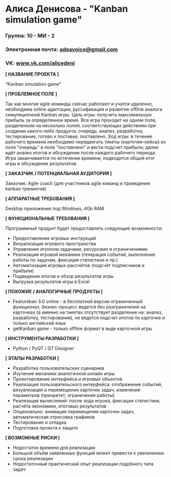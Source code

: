# Алиса Денисова - "Kanban simulation game"

### Группа: 10 - МИ - 2
### Электронная почта: adeavoice@gmail.com
### VK: www.vk.com/alicedeni


**[ НАЗВАНИЕ ПРОЕКТА ]**

"Kanban simulation game"

**[ ПРОБЛЕМНОЕ ПОЛЕ ]**

Так как многие agile команды сейчас работают и учатся удаленно, необходима online адаптация, руссификация и развитие offline аналога симуляционной Kanban игры. Цель игры: получить максимальную прибыль за определенное время. Вся игра проходит на одном поле, разделенном на несколько полей, соответствующих действиям при создании какого-либо продукта: очередь, анализ, разработка, тестирование, готово к поставке, поставлено. Ход игры: в течение рабочего времени необходимо передвигать тикеты (карточки-кейсы) из поля "очередь" в поле "поставлено" и вести подсчет прибыли; далее идёт анализ итогов и обсуждение после каждого рабочего периода. Игра заканчивается по истечении времени, подводится общий итог игры и обсуждение результатов.

**[ ЗАКАЗЧИК / ПОТЕНЦИАЛЬНАЯ АУДИТОРИЯ ]**

Заказчик: Agile coach (для участников agile команд и проведения kanban тренингов)

**[ АППАРАТНЫЕ ТРЕБОВАНИЯ ]** 

Desktop приложение под Windows, 4Gb RAM

**[ ФУНКЦИОНАЛЬНЫЕ ТРЕБОВАНИЯ ]**

Программный продукт будет предоставлять следующие возможности:
* Предоставление игровых инструкций
* Визуализация игрового пространства
* Управление игроком задачами, ресурсами и ограничениями
* Реализация игровой механики (генерация событий, выполнение работы по задачам, фиксация статистики и пр.)
* Автоматизация игровых рассчётов (подсчёт подписчиков и прибыли)
* Подведение итогов и обзор результатов игры
* Выгрузка результатов игры в Excel

**[ ПОХОЖИЕ / АНАЛОГИЧНЫЕ ПРОДУКТЫ ]**

* Featureban 3.0 online - в бесплатной версии ограниченный функционал, бизнес-процесс ведется без разграничений на карточках (а именно на тикетах отсутствует разделение на: анализ, разработку, тестирования), не ведется подсчет итогов по карточке и только английский язык
* getKanban game - только offline формат в виде карточной игры

**[ ИНСТРУМЕНТЫ РАЗРАБОТКИ ]**

* Python / PyQT / QT Designer  

**[ ЭТАПЫ РАЗРАБОТКИ ]**

*	Разработка пользовательских сценариев
* Изучение механики аналогичной онлайн игры
* Проектирование интерфейса и игровых объектов
* Реализация пользовательского интерфейса: отображение событий, визуализация и перемещение карточек задач, изменение параметров (приоритет, ограничения работы)
* Реализация вычислений: после хода игрока, фиксации статистики, расчёта экономики, итоговых результатов
* Опционально: анимация перемещения карточек задач, автоматическая отрисовка графиков
* Тестирование и отладка
* Подготовка проекта к защите

**[ ВОЗМОЖНЫЕ РИСКИ ]**

* Недостаток времени для реализации
* Большой объём заявленных функций может привести к увеличению срока реализации
* Недостаточный практический опыт реализации подобного типа задач	
